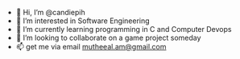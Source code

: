 - 👋 Hi, I’m @candiepih
- 👀 I’m interested in Software Engineering
- 🌱 I’m currently learning programming in C and Computer Devops
- 💞️ I’m looking to collaborate on a game project someday
- 📫 get me via email mutheeal.am@gmail.com

<!---
candiepih/candiepih is a ✨ special ✨ repository because its `README.md` (this file) appears on your GitHub profile.
You can click the Preview link to take a look at your changes.
--->
